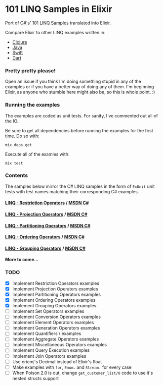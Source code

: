 101 LINQ Samples in Elixir
==================

Port of [C#'s' 101 LINQ Samples](http://code.msdn.microsoft.com/101-LINQ-Samples-3fb9811b) translated into Elixir.

Compare Elixir to other LINQ examples written in:

 - [Clojure](https://github.com/mythz/clojure-linq-examples)
 - [Java](https://github.com/mythz/java-linq-examples)
 - [Swift](https://github.com/mythz/swift-linq-examples)
 - [Dart](https://github.com/mythz/dart-linq-examples)

### Pretty pretty please!

Open an issue if you think I'm doing something stupid in any of the examples or if you have a better way of doing any of them. I'm beginning Elixir, as anyone who stumble here might also be, so this is whole point. :)

### Running the examples

The examples are coded as unit tests. For sanity, I've commented out all of the IO.

Be sure to get all dependencies before running the examples for the first time. Do so with:

    mix deps.get

Execute all of the examles with:

    mix test

### Contents

The samples below mirror the C# LINQ samples in the form of `ExUnit` unit tests with test names matching their corresponding C# examples.

#### [LINQ - Restriction Operators](https://github.com/omnibs/elixir-linq-examples/blob/master/test/restriction_test.exs) / [MSDN C#](http://code.msdn.microsoft.com/LINQ-to-DataSets-09787825)
#### [LINQ - Projection Operators](https://github.com/omnibs/elixir-linq-examples/blob/master/test/projection_test.exs) / [MSDN C#](http://code.msdn.microsoft.com/LINQ-Partitioning-Operators-c68aaccc)
#### [LINQ - Partitioning Operators](https://github.com/omnibs/elixir-linq-examples/blob/master/test/partitioning_test.exs) / [MSDN C#](http://code.msdn.microsoft.com/SQL-Ordering-Operators-050af19e)
#### [LINQ - Ordering Operators](https://github.com/omnibs/elixir-linq-examples/blob/master/test/ordering_test.exs) / [MSDN C#](http://code.msdn.microsoft.com/SQL-Ordering-Operators-050af19e)
#### [LINQ - Grouping Operators](https://github.com/omnibs/elixir-linq-examples/blob/master/test/grouping_test.exs) / [MSDN C#](http://code.msdn.microsoft.com/LINQ-to-DataSets-Grouping-c62703ea)
#### More to come...

### TODO

- [x] Implement Restriction Operators examples
- [x] Implement Projection Operators examples
- [x] Implement Partitioning Operators examples
- [x] Implement Ordering Operators examples
- [x] Implement Grouping Operators examples
- [ ] Implement Set Operators examples
- [ ] Implement Conversion Operators examples
- [ ] Implement Element Operators examples
- [ ] Implement Generation Operators examples
- [ ] Implement Quantifiers / examples
- [ ] Implement Aggregate Operators examples
- [ ] Implement Miscellaneous Operators examples
- [ ] Implement Query Execution examples
- [ ] Implement Join Operators examples
- [ ] Use ericmj's Decimal instead of Elixir's float
- [ ] Make examples with `for`, `Enum.` and `Stream.` for every case
- [ ] When Poison 2.0 is out, change `get_customer_list/0` code to use it's nested structs support